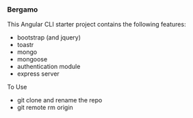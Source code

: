 ### Bergamo 

This Angular CLI starter project contains the following features: 
- bootstrap (and jquery)
- toastr 
- mongo
- mongoose 
- authentication module
- express server 

To Use
- git clone and rename the repo 
- git remote rm origin 







